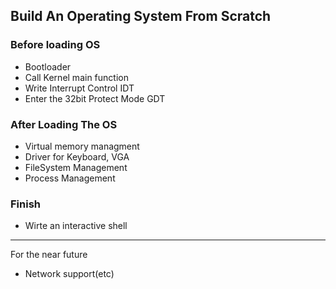 ## Build An Operating System From Scratch

### Before loading OS

* Bootloader
* Call Kernel main function
* Write Interrupt Control IDT
* Enter the 32bit Protect Mode GDT

### After Loading The OS
* Virtual memory managment
* Driver for Keyboard, VGA
* FileSystem Management
* Process Management

### Finish

* Wirte an interactive shell


----
For the near future
* Network support(etc)
